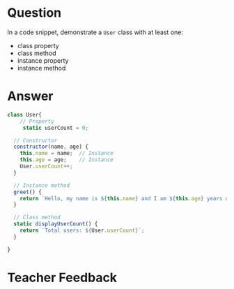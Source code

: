 # Question
In a code snippet, demonstrate a `User` class with at least one:
- class property
- class method
- instance property
- instance method

# Answer
```js
class User{
    // Property
     static userCount = 0;

  // Constructor
  constructor(name, age) {
    this.name = name;  // Instance
    this.age = age;    // Instance 
    User.userCount++; 
  }

  // Instance method
  greet() {
    return `Hello, my name is ${this.name} and I am ${this.age} years old.`;
  }

  // Class method
  static displayUserCount() {
    return `Total users: ${User.userCount}`;
  }

}
```

# Teacher Feedback